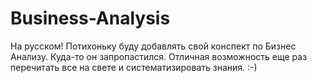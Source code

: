 # Business-Analysis
На русском! 
Потихоньку буду добавлять свой конспект по Бизнес Анализу. Куда-то он запропастился. Отличная возможность еще раз перечитать все на свете и систематизировать знания. :-) 
